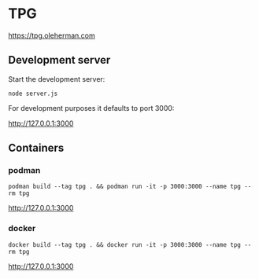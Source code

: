 # TPG

https://tpg.oleherman.com

## Development server

Start the development server:

```
node server.js
```

For development purposes it defaults to port 3000:

http://127.0.0.1:3000

## Containers

### podman

```
podman build --tag tpg . && podman run -it -p 3000:3000 --name tpg --rm tpg
```

http://127.0.0.1:3000

### docker

```
docker build --tag tpg . && docker run -it -p 3000:3000 --name tpg --rm tpg
```

http://127.0.0.1:3000
